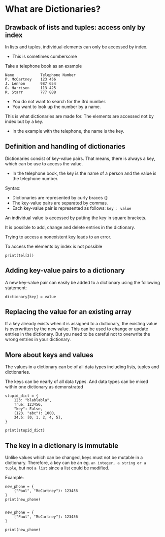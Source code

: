 # What are Dictionaries?

## Drawback of lists and tuples: access only by index

In lists and tuples, individual elements can only be accessed by index.
- This is sometimes cumbersome

Take a telephone book as an example

```
Name            Telephone Number
P. McCartney    123 456
J. Lennon       987 654
G. Harrison     113 425
R. Starr        777 888
```
- You do not want to search for the 3rd number.
- You want to look up the number by a name.

This is what dictionaries are made for. The elements are accessed not by index but by a key.
- In the example with the telephone, the name is the key.

## Definition and handling of dictionaries

Dictionaries consist of key-value pairs. That means, there is always a key, which can be use to access the value.
- In the telephone book, the key is the name of a person and the value is the telephone number.

Syntax:
- Dictionaries are represented by curly braces {}
- The key-value pairs are separated by commas.
- Each key-value pair is represented as follows:
    ```key : value```

An individual value is accessed by putting the key in square brackets.

It is possible to add, change and delete entries in the dictionary.

Trying to access a nonexistent key leads to an error.

To access the elements by index is not possible
```
print(tel[2])
```

## Adding key-value pairs to a dictionary

A new key-value pair can easily be added to a dictionary using the following statement:

```
dictionary[key] = value
```

## Replacing the value for an existing array

If a key already exists when it is assigned to a dictionary, the existing value is overwritten by the new value. This can be used to change or update entries in the dictionary. But you need to be careful not to overwrite the wrong entries in your dictionary.

## More about keys and values

The values in a dictionary can be of all data types including lists, tuples and dictionaries.

The keys can be nearly of all data types. And data types can be mixed within one dictionary as demonstrated

```
stupid_dict = {
    123: "blablabla",
    True: 123456,
    "key": False,
    (123, "abc"): 1000,
    34.5: [0, 1, 2, 4, 5],
}

print(stupid_dict)
```

## The key in a dictionary is immutable

Unlike values which can be changed, keys must not be mutable in a dictionary. Therefore, a key can be an eg. `an integer, a string or a tuple`, but not `a list` since a list could be modified.

Example:

```
new_phone = {
    ("Paul", "McCartney"): 123456
}
print(new_phone)


new_phone = {
    ["Paul", "McCartney"]: 123456
}

print(new_phone)
```